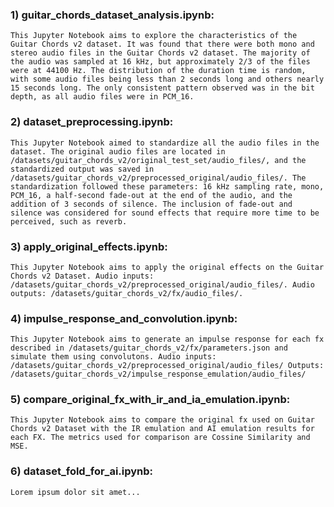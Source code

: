 ### 1) guitar_chords_dataset_analysis.ipynb: 

    This Jupyter Notebook aims to explore the characteristics of the Guitar Chords v2 dataset. It was found that there were both mono and stereo audio files in the Guitar Chords v2 dataset. The majority of the audio was sampled at 16 kHz, but approximately 2/3 of the files were at 44100 Hz. The distribution of the duration time is random, with some audio files being less than 2 seconds long and others nearly 15 seconds long. The only consistent pattern observed was in the bit depth, as all audio files were in PCM_16.

### 2) dataset_preprocessing.ipynb:

    This Jupyter Notebook aimed to standardize all the audio files in the dataset. The original audio files are located in /datasets/guitar_chords_v2/original_test_set/audio_files/, and the standardized output was saved in /datasets/guitar_chords_v2/preprocessed_original/audio_files/. The standardization followed these parameters: 16 kHz sampling rate, mono, PCM_16, a half-second fade-out at the end of the audio, and the addition of 3 seconds of silence. The inclusion of fade-out and silence was considered for sound effects that require more time to be perceived, such as reverb.

### 3) apply_original_effects.ipynb:

    This Jupyter Notebook aims to apply the original effects on the Guitar Chords v2 Dataset. Audio inputs: /datasets/guitar_chords_v2/preprocessed_original/audio_files/. Audio outputs: /datasets/guitar_chords_v2/fx/audio_files/.

### 4) impulse_response_and_convolution.ipynb:

    This Jupyter Notebook aims to generate an impulse response for each fx described in /datasets/guitar_chords_v2/fx/parameters.json and simulate them using convolutons. Audio inputs: /datasets/guitar_chords_v2/preprocessed_original/audio_files/ Outputs: /datasets/guitar_chords_v2/impulse_response_emulation/audio_files/

### 5) compare_original_fx_with_ir_and_ia_emulation.ipynb:

    This Jupyter Notebook aims to compare the original fx used on Guitar Chords v2 Dataset with the IR emulation and AI emulation results for each FX. The metrics used for comparison are Cossine Similarity and MSE.
    

### 6) dataset_fold_for_ai.ipynb:

    Lorem ipsum dolor sit amet...